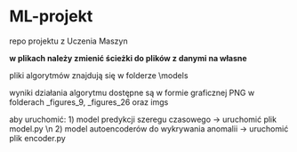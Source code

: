 # ML-projekt
repo projektu z Uczenia Maszyn

**w plikach należy zmienić ścieżki do plików z danymi na własne**

pliki algorytmów znajdują się w folderze \models

wyniki działania algorytmu dostępne są w formie graficznej PNG w folderach _figures_9, _figures_26 oraz imgs

aby uruchomić:
    1) model predykcji szeregu czasowego -> uruchomić plik model.py \n
    2) model autoencoderów do wykrywania anomalii -> uruchomić plik encoder.py
